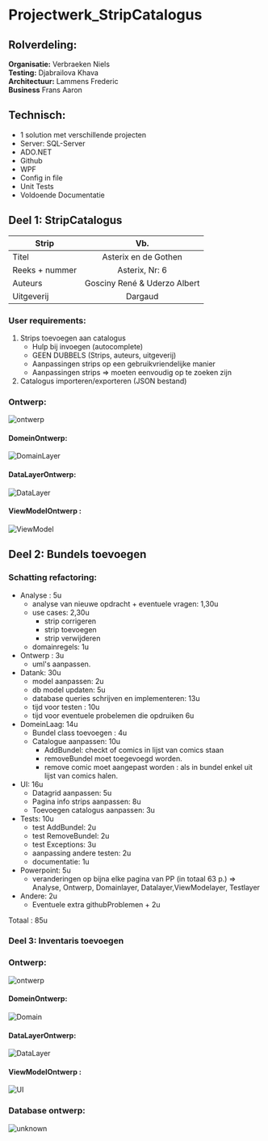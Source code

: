 # Projectwerk_StripCatalogus

## Rolverdeling:
**Organisatie:** Verbraeken Niels  
**Testing:** Djabrailova Khava  
**Architectuur:** Lammens Frederic  
**Business** Frans Aaron

## Technisch:
* 1 solution met verschillende projecten
* Server: SQL-Server
* ADO.NET
* Github
* WPF
* Config in file
* Unit Tests
* Voldoende Documentatie

## Deel 1: StripCatalogus

| Strip               | Vb.                               |
| ------------------- |:---------------------------------:|
| Titel               | Asterix en de Gothen              |
| Reeks + nummer      | Asterix, Nr: 6                    |
| Auteurs             | Gosciny René & Uderzo Albert      |
| Uitgeverij          | Dargaud                           |

### User requirements:
1) Strips toevoegen aan catalogus
    * Hulp bij invoegen (autocomplete)
    * GEEN DUBBELS (Strips, auteurs, uitgeverij)
    * Aanpassingen strips op een gebruikvriendelijke manier
    * Aanpassingen strips => moeten eenvoudig op te zoeken zijn
2) Catalogus importeren/exporteren (JSON bestand)  

### Ontwerp:    
![ontwerp](https://user-images.githubusercontent.com/23512215/98315262-217a6b00-1fd8-11eb-8b23-df4db4980d08.jpg)

#### DomeinOntwerp:    
![DomainLayer](https://user-images.githubusercontent.com/23512215/98315258-1f181100-1fd8-11eb-951b-c39e65a0673b.jpg)

#### DataLayerOntwerp:    
![DataLayer](https://user-images.githubusercontent.com/23512215/98315235-11628b80-1fd8-11eb-9a78-047da42e7420.jpg)

#### ViewModelOntwerp :    
![ViewModel](https://user-images.githubusercontent.com/23512215/98315265-22ab9800-1fd8-11eb-92c3-a96681bfc68d.jpg)

## Deel 2: Bundels toevoegen

### Schatting refactoring:

- Analyse : 5u
  - analyse van nieuwe opdracht + eventuele vragen: 1,30u
  - use cases: 2,30u
    - strip corrigeren
    - strip toevoegen 
    - strip verwijderen
  - domainregels: 1u
- Ontwerp : 3u
  - uml's aanpassen.
- Datank: 30u
  - model aanpassen: 2u
  - db model updaten: 5u
  - database queries schrijven en implementeren: 13u
  - tijd voor testen : 10u
  - tijd voor eventuele probelemen die opdruiken 6u
- DomeinLaag: 14u
  - Bundel class toevoegen : 4u
  - Catalogue aanpassen: 10u
    - AddBundel: checkt of comics in lijst van comics staan
    - removeBundel moet toegevoegd worden.
    - remove comic moet aangepast worden : als in bundel enkel uit lijst van comics halen.
- UI: 16u
  - Datagrid aanpassen: 5u
  - Pagina info strips aanpassen: 8u
  - Toevoegen catalogus aanpassen: 3u
- Tests: 10u
  - test AddBundel: 2u
  - test RemoveBundel: 2u
  - test Exceptions: 3u
  - aanpassing andere testen: 2u
  - documentatie: 1u
- Powerpoint: 5u
  - veranderingen op bijna elke pagina van PP (in totaal 63 p.)
    => Analyse, Ontwerp, Domainlayer, Datalayer,ViewModelayer, Testlayer
- Andere: 2u
  - Eventuele extra githubProblemen + 2u

Totaal : 85u
### Deel 3: Inventaris toevoegen 
### Ontwerp:    
![ontwerp](https://user-images.githubusercontent.com/23512215/101981294-174d2b80-3c6c-11eb-8ff6-52005e33fe3a.jpg)

#### DomeinOntwerp:    
![Domain](https://user-images.githubusercontent.com/23512215/101981293-174d2b80-3c6c-11eb-90d0-33acabd422b2.jpg)

#### DataLayerOntwerp:    
![DataLayer](https://user-images.githubusercontent.com/23512215/101981291-161bfe80-3c6c-11eb-8377-1557bbb4d04c.jpg)


#### ViewModelOntwerp :    
![UI](https://user-images.githubusercontent.com/23512215/101981295-17e5c200-3c6c-11eb-83fd-1eaacb445bb9.jpg)

### Database ontwerp:

![unknown](https://user-images.githubusercontent.com/23512215/102594519-992ed000-4116-11eb-9def-b42ed4086bdb.png)
